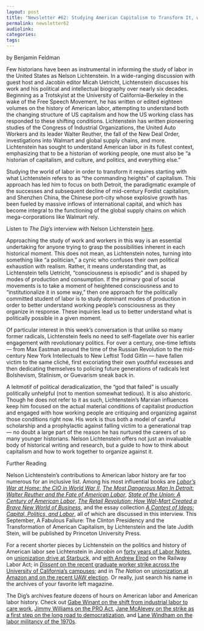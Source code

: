 ```yaml
---
layout: post
title: "Newsletter #62: Studying American Capitalism to Transform It, w/ Nelson Lichtenstein"
permalink: newsletter62
audiolink: 
categories: 
tags: 
---
```


by Benjamin Feldman

Few historians have been as instrumental in informing the study of labor in the United States as Nelson Lichtenstein. In a wide-ranging discussion with guest host and Jacobin editor Micah Uetricht, Lichtenstein discusses his work and his political and intellectual biography over nearly six decades. Beginning as a Trotskyist at the University of California–Berkeley in the wake of the Free Speech Movement, he has written or edited eighteen volumes on the history of American labor, attempting to understand both the changing structure of US capitalism and how the US working class has responded to these shifting conditions. Lichtenstein has written pioneering studies of the Congress of Industrial Organizations, the United Auto Workers and its leader Walter Reuther, the fall of the New Deal Order, investigations into Walmart and global supply chains, and more. Lichtenstein has sought to understand American labor in its fullest context, emphasizing that to be a historian of working people, one must also be “a historian of capitalism, and culture, and politics, and everything else.” 

Studying the world of labor in order to transform it requires starting with what Lichtenstein refers to as “the commanding heights” of capitalism. This approach has led him to focus on both Detroit, the paradigmatic example of the successes and subsequent decline of mid-century Fordist capitalism, and Shenzhen China, the Chinese port-city whose explosive growth has been fueled by massive inflows of international capital, and which has become integral to the functioning of the global supply chains on which mega-corporations like Walmart rely. 

Listen to *The Dig*’s interview with Nelson Lichtenstein [here](https://thedigradio.com/podcast/labor-histories-w-nelson-lichtenstein-2). 

Approaching the study of work and workers in this way is an essential undertaking for anyone trying to grasp the possibilities inherent in each historical moment. This does not mean, as Lichtenstein notes, turning into something like “a politician,” a cynic who confuses their own political exhaustion with realism. Rather, it means understanding that, as Lichtenstein tells Uetricht, “consciousness is episodic” and is shaped by modes of production and consumption. If the primary goal of social movements is to take a moment of heightened consciousness and to “institutionalize it in some way,” then one approach for the politically committed student of labor is to study dominant modes of production in order to better understand working people’s consciousness as they organize in response. These inquiries lead us to better understand what is politically possible in a given moment.  

Of particular interest in this week’s conversation is that unlike so many former radicals, Lichtenstein feels no need to self-flagellate over his earlier engagement with revolutionary politics. For over a century, one-time leftists — from Max Eastman around the time of the Russian Revolution to the mid-century New York Intellectuals to New Leftist Todd Gitlin — have fallen victim to the same cliché, first excoriating their own youthful excesses and then dedicating themselves to policing future generations of radicals lest Bolshevism, Stalinism, or Guevarism sneak back in. 

A leitmotif of political deradicalization, the “god that failed” is usually politically unhelpful (not to mention somewhat tedious). It is also ahistoric. Though he does not refer to it as such, Lichtenstein’s Marxian influences keep him focused on the actual material conditions of capitalist production and engaged with how working people are critiquing and organizing against those conditions right now. His work is thus both a model of careful scholarship and a prophylactic against falling victim to a generational trap — no doubt a large part of the reason he has nurtured the careers of so many younger historians. Nelson Lichtenstein offers not just an invaluable body of historical writing and research, but a guide to how to think about capitalism and how to work together to organize against it. 

Further Reading

Nelson Lichtenstein’s contributions to American labor history are far too numerous for an inclusive list. Among his most influential books are *[Labor’s War at Home: the CIO in World War II](https://tupress.temple.edu/books/labor-s-war-at-home)*, *[The Most Dangerous Man In Detroit: Walter Reuther and the Fate of American Labor](https://www.press.uillinois.edu/books/?id=p066269)*, *[State of the Union: A Century of American Labor](https://press.princeton.edu/books/paperback/9780691160276/state-of-the-union)*, *[The Retail Revolution: How Wal-Mart Created a Brave New World of Business](https://us.macmillan.com/books/9780312429683/theretailrevolution)*, and the essay collection *[A Contest of Ideas: Capital, Politics, and Labor](https://www.press.uillinois.edu/books/?id=p079405)*, all of which are discussed in this interview. This September, A Fabulous Failure: The Clinton Presidency and the Transformation of American Capitalism, by Lichtenstein and the late Judith Stein, will be published by Princeton University Press. 

For a recent shorter pieces by Lichtenstein on the politics and history of American labor see Lichtenstein in *Jacobin* on [forty years of Labor Notes](https://jacobin.com/2019/04/labor-notes-rank-file-kim-moody-jane-slaughter-unions), on [unionization drive at Starbuck](https://jacobin.com/2022/04/starbucks-union-howard-schultz-workplace-authoritarianism-nlrb), and [with Andrew Elrod](https://jacobin.com/2022/12/railway-labor-act-unions-strikes-history) on the Railway Labor Act; in [*Dissent* on the recent graduate worker strike across the University of California’s campuses](https://www.dissentmagazine.org/online_articles/largest-strike-higher-ed-uc); and in *The Nation* on [unionization at Amazon and on the recent UAW election](https://www.thenation.com/article/society/amazon-workers-union-antitrust). Or really, just search his name in the archives of your favorite left magazine. 

The Dig’s archives feature dozens of hours on American labor and American labor history. Check out [Gabe Winant on the shift from industrial labor to care work](https://thedigradio.com/podcast/next-shift-with-gabriel-winant), [Jimmy Williams on the PRO Act](https://thedigradio.com/podcast/we-need-the-pro-act-with-jimmy-williams), [Jane McAlevey on the strike as a first step on the long road to democratization](https://thedigradio.com/podcast/strike-with-jane-mcalevey), and [Lane Windham on the labor militancy of the 1970s](https://thedigradio.com/podcast/the-militant-70s-labor-movement-you-never-heard-of-with-lane-windham). 
 
